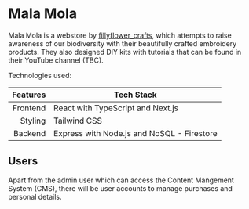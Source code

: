 # Mala Mola

Mala Mola is a webstore by [fillyflower_crafts](https://www.instagram.com/fillyflower_crafts/), which attempts to raise awareness of our biodiversity with their beautifully crafted embroidery products. They also designed DIY kits with tutorials that can be found in their YouTube channel (TBC).

Technologies used:

| **Features** | **Tech Stack**                             |
| -----------: | ------------------------------------------ |
|     Frontend | React with TypeScript and Next.js          |
|      Styling | Tailwind CSS                               |
|      Backend | Express with Node.js and NoSQL - Firestore |

## Users

Apart from the admin user which can access the Content Mangement System (CMS), there will be user accounts to manage purchases and personal details.

<!-- ## Diagrams -->

<!-- #### Snapshots -->

<!-- ![welcome page](./diagrams/snapshots/welcome-page.png) -->

<!-- ![records adding page](./diagrams/snapshots/add-records-page.png) -->

<!-- ![admin page](./diagrams/snapshots/admin-page.png) -->

<!-- ## Installation / Dependencies

#### Dependencies:

1. npx create-next-app@latest
2. npm i -D daisyui@latest
3. npm install react-icons --save
4. npm install classnames
5. npm i prisma
6. npm primsa init => /prisma/schema.prisma
7. npm install zod
8. npm i react-hook-form

<!-- ## Challenges & unsolved problems -->
